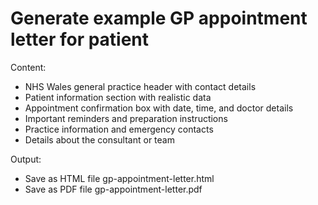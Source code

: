 # Generate example GP appointment letter for patient

Content:

- NHS Wales general practice header with contact details
- Patient information section with realistic data
- Appointment confirmation box with date, time, and doctor details
- Important reminders and preparation instructions
- Practice information and emergency contacts
- Details about the consultant or team

Output:

- Save as HTML file gp-appointment-letter.html
- Save as PDF file gp-appointment-letter.pdf 
